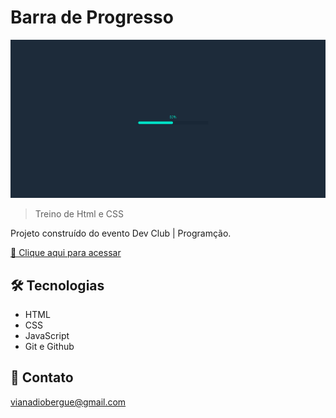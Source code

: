# Barra de Progresso

![preview](./.github/preview.png)

> Treino de Html e CSS

Projeto construído do evento Dev Club | Programção.

[🔗 Clique aqui para acessar](#)


## 🛠 Tecnologias

- HTML
- CSS
- JavaScript
- Git e Github

## 💛 Contato

vianadiobergue@gmail.com